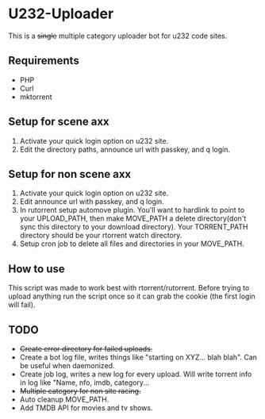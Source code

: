 # U232-Uploader
This is a <del>single</del> multiple category uploader bot for u232 code sites.

## Requirements
* PHP
* Curl
* mktorrent

## Setup for scene axx
1. Activate your quick login option on u232 site.
2. Edit the directory paths, announce url with passkey, and q login.

## Setup for non scene axx
1. Activate your quick login option on u232 site.
2. Edit announce url with passkey, and q login.
3. In rutorrent setup automove plugin. You'll want to hardlink to point to your UPLOAD_PATH, then make MOVE_PATH a delete directory(don't sync this directory to your download directory).  Your TORRENT_PATH directory should be your rtorrent watch directory.
4. Setup cron job to delete all files and directories in your MOVE_PATH.

## How to use
This script was made to work best with rtorrent/rutorrent.  Before trying to upload anything run the script once so it can grab the cookie (the first login will fail).

## TODO
* <del>Create error directory for failed uploads.</del>
* Create a bot log file, writes things like "starting on XYZ... blah blah". Can be useful when daemonized.
* Create job log, writes a new log for every upload.  Will write torrent info in log like "Name, nfo, imdb, category...
* <del>Multiple category for non site racing.</del>
* Auto cleanup MOVE_PATH.
* Add TMDB API for movies and tv shows.
